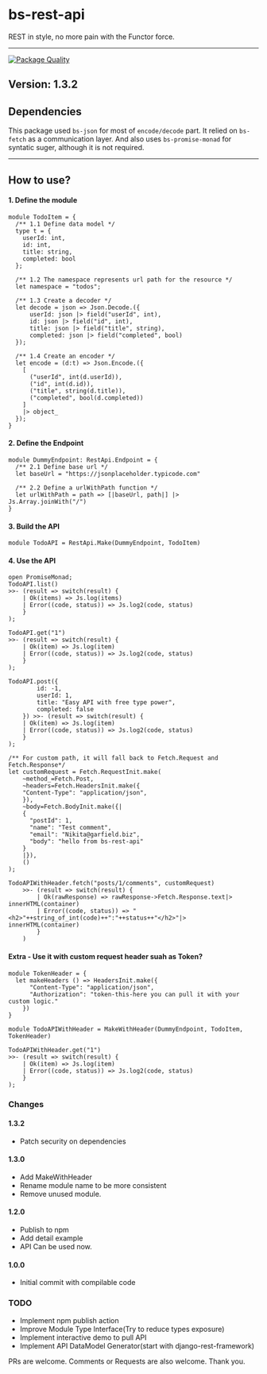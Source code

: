 
# bs-rest-api

REST in style, no more pain with the Functor force.

---
[![Package Quality](https://npm.packagequality.com/badge/@digitake%2Fbs-rest-api.png)](https://packagequality.com/#?package=@digitake%2Fbs-rest-api)
## Version: 1.3.2

## Dependencies
This package used `bs-json` for most of `encode/decode` part. It relied on `bs-fetch` as a communication layer. And also uses `bs-promise-monad` for syntatic suger, although it is not required.

---
## How to use?

#### 1. Define the module
```reasonml
module TodoItem = {
  /** 1.1 Define data model */
  type t = {
    userId: int,
    id: int,
    title: string,
    completed: bool
  };

  /** 1.2 The namespace represents url path for the resource */
  let namespace = "todos";

  /** 1.3 Create a decoder */
  let decode = json => Json.Decode.({
      userId: json |> field("userId", int),
      id: json |> field("id", int),
      title: json |> field("title", string),
      completed: json |> field("completed", bool)
  });

  /** 1.4 Create an encoder */
  let encode = (d:t) => Json.Encode.({
    [
      ("userId", int(d.userId)),
      ("id", int(d.id)),
      ("title", string(d.title)),
      ("completed", bool(d.completed))
    ]
    |> object_
  });
}
```

#### 2. Define the Endpoint
```reasonml
module DummyEndpoint: RestApi.Endpoint = {
  /** 2.1 Define base url */
  let baseUrl = "https://jsonplaceholder.typicode.com"

  /** 2.2 Define a urlWithPath function */
  let urlWithPath = path => [|baseUrl, path|] |> Js.Array.joinWith("/")
}
```

#### 3. Build the API
```reasonml
module TodoAPI = RestApi.Make(DummyEndpoint, TodoItem)
```

#### 4. Use the API
```reasonml
open PromiseMonad;
TodoAPI.list()
>>- (result => switch(result) {
    | Ok(items) => Js.log(items)
    | Error((code, status)) => Js.log2(code, status)
    }
);

TodoAPI.get("1")
>>- (result => switch(result) {
    | Ok(item) => Js.log(item)
    | Error((code, status)) => Js.log2(code, status)
    }
);
    
TodoAPI.post({
        id: -1,
        userId: 1,
        title: "Easy API with free type power",
        completed: false
    }) >>- (result => switch(result) {
    | Ok(item) => Js.log(item)
    | Error((code, status)) => Js.log2(code, status)
    }
);

/** For custom path, it will fall back to Fetch.Request and Fetch.Response*/
let customRequest = Fetch.RequestInit.make(
    ~method_=Fetch.Post, 
    ~headers=Fetch.HeadersInit.make({ 
    "Content-Type": "application/json",
    }), 
    ~body=Fetch.BodyInit.make({|
    {
      "postId": 1,
      "name": "Test comment",
      "email": "Nikita@garfield.biz",
      "body": "hello from bs-rest-api"
    }
    |}),
    ()
);

TodoAPIWithHeader.fetch("posts/1/comments", customRequest)
    >>- (result => switch(result) {
        | Ok(rawResponse) => rawResponse->Fetch.Response.text|> innerHTML(container)
        | Error((code, status)) => "<h2>"++string_of_int(code)++":"++status++"</h2>"|> innerHTML(container)
        }
    )
```

#### Extra - Use it with custom request header suah as Token?
```reasonml
module TokenHeader = {
  let makeHeaders () => HeadersInit.make({ 
      "Content-Type": "application/json",
      "Authorization": "token-this-here you can pull it with your custom logic."
    })
}

module TodoAPIWithHeader = MakeWithHeader(DummyEndpoint, TodoItem, TokenHeader)

TodoAPIWithHeader.get("1")
>>- (result => switch(result) {
    | Ok(item) => Js.log(item)
    | Error((code, status)) => Js.log2(code, status)
    }
);
```

### Changes

#### 1.3.2

- Patch security on dependencies

#### 1.3.0
- Add MakeWithHeader
- Rename module name to be more consistent
- Remove unused module.

#### 1.2.0
- Publish to npm
- Add detail example
- API Can be used now.

#### 1.0.0

- Initial commit with compilable code

### TODO
- Implement npm publish action
- Improve Module Type Interface(Try to reduce types exposure)
- Implement interactive demo to pull API
- Implement API DataModel Generator(start with django-rest-framework)

PRs are welcome. Comments or Requests are also welcome. Thank you.
